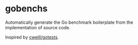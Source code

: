 # gobenchs

Automatically generate the Go benchmark boilerplate from the implementation of source code.

Inspired by [cweill/gotests](https://github.com/cweill/gotests).
